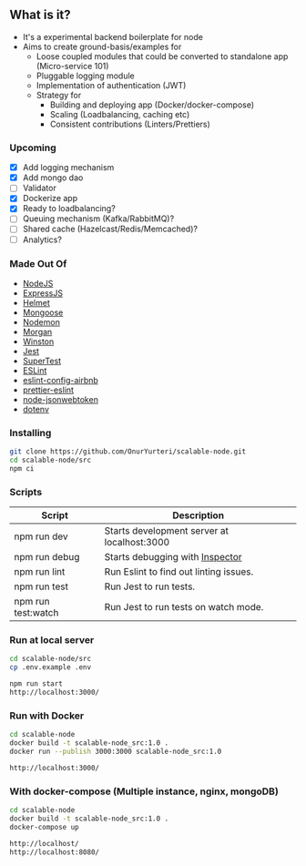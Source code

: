 ## What is it?

- It's a experimental backend boilerplate for node
- Aims to create ground-basis/examples for
  - Loose coupled modules that could be converted to standalone app (Micro-service 101)
  - Pluggable logging module
  - Implementation of authentication (JWT)
  - Strategy for
    - Building and deploying app (Docker/docker-compose)
    - Scaling (Loadbalancing, caching etc)
    - Consistent contributions (Linters/Prettiers)

### Upcoming

- [x] Add logging mechanism
- [x] Add mongo dao
- [ ] Validator
- [x] Dockerize app
- [x] Ready to loadbalancing?
- [ ] Queuing mechanism (Kafka/RabbitMQ)?
- [ ] Shared cache (Hazelcast/Redis/Memcached)?
- [ ] Analytics?

### Made Out Of

- [NodeJS](https://nodejs.org/en/)
- [ExpressJS](https://expressjs.com)
- [Helmet](https://helmetjs.github.io/)
- [Mongoose](http://mongoosejs.com/docs/guide.html)
- [Nodemon](https://nodemon.io/)
- [Morgan](https://github.com/expressjs/morgan)
- [Winston](https://github.com/winstonjs/winston)
- [Jest](https://github.com/facebook/jest)
- [SuperTest](https://github.com/visionmedia/supertest)
- [ESLint](https://eslint.org/)
- [eslint-config-airbnb](https://github.com/airbnb/javascript/tree/master/packages/eslint-config-airbnb)
- [prettier-eslint](https://github.com/prettier/prettier-eslint)
- [node-jsonwebtoken](https://github.com/auth0/node-jsonwebtoken)
- [dotenv](https://github.com/motdotla/dotenv)

### Installing

```bash
git clone https://github.com/OnurYurteri/scalable-node.git
cd scalable-node/src
npm ci
```

### Scripts

| Script             | Description                                                             |
| ------------------ | ----------------------------------------------------------------------- |
| npm run dev        | Starts development server at localhost:3000                             |
| npm run debug      | Starts debugging with [Inspector](https://nodejs.org/en/docs/inspector) |
| npm run lint       | Run Eslint to find out linting issues.                                  |
| npm run test       | Run Jest to run tests.                                                  |
| npm run test:watch | Run Jest to run tests on watch mode.                                    |

### Run at local server

```bash
cd scalable-node/src
cp .env.example .env

npm run start
http://localhost:3000/
```

### Run with Docker

```bash
cd scalable-node
docker build -t scalable-node_src:1.0 .
docker run --publish 3000:3000 scalable-node_src:1.0

http://localhost:3000/
```

### With docker-compose (Multiple instance, nginx, mongoDB)

```bash
cd scalable-node
docker build -t scalable-node_src:1.0 .
docker-compose up

http://localhost/
http://localhost:8080/
```
